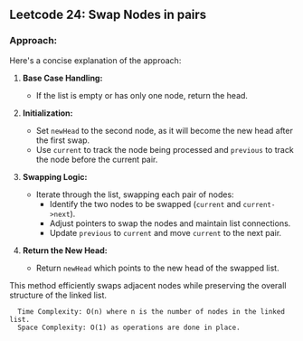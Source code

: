 ## Leetcode 24: Swap Nodes in pairs

### Approach:
Here's a concise explanation of the approach:

1. **Base Case Handling:** 
   - If the list is empty or has only one node, return the head.

2. **Initialization:**
   - Set `newHead` to the second node, as it will become the new head after the first swap.
   - Use `current` to track the node being processed and `previous` to track the node before the current pair.

3. **Swapping Logic:**
   - Iterate through the list, swapping each pair of nodes:
     - Identify the two nodes to be swapped (`current` and `current->next`).
     - Adjust pointers to swap the nodes and maintain list connections.
     - Update `previous` to `current` and move `current` to the next pair.

4. **Return the New Head:**
   - Return `newHead` which points to the new head of the swapped list.

This method efficiently swaps adjacent nodes while preserving the overall structure of the linked list.

      Time Complexity: O(n) where n is the number of nodes in the linked list.
      Space Complexity: O(1) as operations are done in place.
